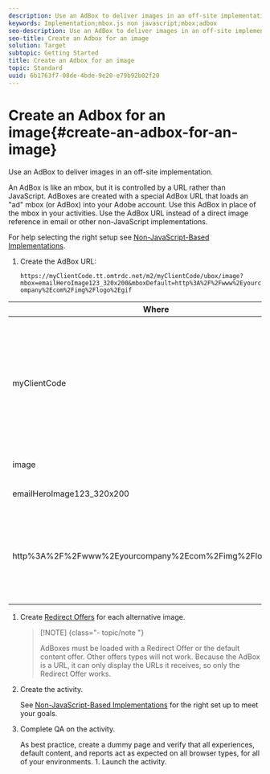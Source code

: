 ```yaml
---
description: Use an AdBox to deliver images in an off-site implementation.
keywords: Implementation;mbox.js non javascript;mbox;adbox
seo-description: Use an AdBox to deliver images in an off-site implementation.
seo-title: Create an Adbox for an image
solution: Target
subtopic: Getting Started
title: Create an Adbox for an image
topic: Standard
uuid: 6b1763f7-08de-4bde-9e20-e79b92b02f20
---
```


# Create an Adbox for an image{#create-an-adbox-for-an-image}

Use an AdBox to deliver images in an off-site implementation.

An AdBox is like an mbox, but it is controlled by a URL rather than JavaScript. AdBoxes are created with a special AdBox URL that loads an "ad" mbox (or AdBox) into your Adobe account. Use this AdBox in place of the mbox in your activities. Use the AdBox URL instead of a direct image reference in email or other non-JavaScript implementations.

For help selecting the right setup see [Non-JavaScript-Based Implementations](../../c-implementing-target/c-non-javascript-based-implementation/non-javascript-based-implementation.md#concept_4799C58B081A43F6B3B8CC25A8D5D7C4). 

1. Create the AdBox URL:

   `https://myClientCode.tt.omtrdc.net/m2/myClientCode/ubox/image?mbox=emailHeroImage123_320x200&mboxDefault=http%3A%2F%2Fwww%2Eyourcompany%2Ecom%2Fimg%2Flogo%2Egif`

<table id="table_DD29523C6FB54061B40AD2B07AE8EDAB"> 
 <thead> 
  <tr> 
   <th colname="col1" class="entry"> Where </th> 
   <th colname="col2" class="entry"> Is </th> 
  </tr>
 </thead>
 <tbody> 
  <tr> 
   <td colname="col1"> <p>myClientCode </p> </td> 
   <td colname="col2"> <p>Your company's client code. </p> <p><b>at.js:</b> Your client code is available at the top of the Setup &gt; Implementation &gt; Edit at.js Settings page of the Target interface. </p> <p><b>mbox.js:</b> Your client code is available at the top of the Setup &gt; Implementation &gt; Edit Mbox.js Settings page. </p> <p>Your company's client code is all lower case and has no special characters. </p> </td> 
  </tr> 
  <tr> 
   <td colname="col1"> <p>image </p> </td> 
   <td colname="col2"> <p>The call type. In this case it is an image. </p> </td> 
  </tr> 
  <tr> 
   <td colname="col1"> <p>emailHeroImage123_320x200 </p> </td> 
   <td colname="col2"> <p>The name of the AdBox. </p> </td> 
  </tr> 
  <tr> 
   <td colname="col1"> <p>http%3A%2F%2Fwww%2Eyourcompany%2Ecom%2Fimg%2Flogo%2Egif </p> </td> 
   <td colname="col2"> <p>The mbox's default content. This must be an image. </p> <p class="- topic/p ">This must be URL encoded and must be an absolute reference. </p> <p class="- topic/p ">Tip:<span class="+ topic/ph sw-d/filepath filepath"> https://www.w3schools.com/tags/ref_urlencode.asp</span> quickly encodes your URLs. </p> </td> 
  </tr> 
 </tbody> 
</table>

1. Create [Redirect Offers](../../c-experiences/c-manage-content/offer-redirect.md#task_33C80CD722564303B687948261484F94) for each alternative image.

   >[!NOTE] {class="- topic/note "}
   >
   >AdBoxes must be loaded with a Redirect Offer or the default content offer. Other offers types will not work. Because the AdBox is a URL, it can only display the URLs it receives, so only the Redirect Offer works.

1. Create the activity.

   See [Non-JavaScript-Based Implementations](../../c-implementing-target/c-non-javascript-based-implementation/non-javascript-based-implementation.md#concept_4799C58B081A43F6B3B8CC25A8D5D7C4) for the right set up to meet your goals. 
1. Complete QA on the activity.

   As best practice, create a dummy page and verify that all experiences, default content, and reports act as expected on all browser types, for all of your environments. 1. Launch the activity.
